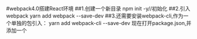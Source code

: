 #webpack4.0搭建React环境
##1.创建一个新目录
 npm init -y//初始化
##2.引入webpack
yarn add webpack --save-dev
##3.还需要安装webpack-cli,作为一个单独的包引入：
yarn add webpack-cli --save-dev
现在打开package.json,并添加一个

